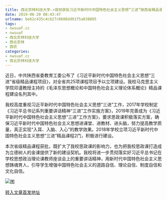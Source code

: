 ```yaml
---
title: 西北农林科技大学->我校获批习近平新时代中国特色社会主义思想“三进”陕西省精品课程项目 | nwsuaf.cc
date: 2019-06-20 08:43:47
urlname: be62c435c4cb27c0608dd91f5a038805
tags: 
- nwsuaf.cc
- nwsuaf
- 西北农林科技大学
- 西北农林
- 西农
categories:
- nwsuaf.cc
- 西北农林科技大学
---
```



近日，中共陕西省委教育工委公布了《习近平新时代中国特色社会主义思想“三进”省级精品课程项目》，对全省共25项课程项目予以立项建设。我校马克思主义学院邓谨教授主持的《毛泽东思想概论和中国特色社会主义理论体系概论》精品课程建设名列其中。

我校高度重视习近平新时代中国特色社会主义思想“三进”工作，2017年学校制定《习近平总书记系列重要讲话精神“三进”工作实施方案》，2019年完善成为《习近平新时代中国特色社会主义思想“三进”工作方案》，要求思政课积极落实方案，确保习近平新时代中国特色社会主义思想进课堂、进教材、进头脑，努力提高教学质量，真正实现“入耳、入脑、入心”的教学效果。2018年学校立项习近平新时代中国特色社会主义思想“三进”精品课程2门，积极进行建设。

本次省级精品课程获批，既扩大了我校思政课的影响力，也为把我校思政课打造成为立德树人的金课提供了新的建设契机。我校将进一步贯彻落实好习近平总书记在学校思想政治理论课教师座谈会上的重要讲话精神，用新时代中国特色社会主义思想铸魂育人，引导学生增强中国特色社会主义的道路自信、理论自信、制度自信和文化自信。



![图](https://news.nwsuaf.edu.cn/images/content/2019-06/20190619174622829598.png)

[转入文章首发地址](https://news.nwsuaf.edu.cn/xnxw/90400.htm)